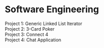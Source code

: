 # Software Engineering
Project 1: Generic Linked List Iterator  
Project 2: 3-Card Poker  
Project 3: Connect 4  
Project 4: Chat Application
